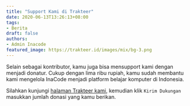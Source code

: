 ```yaml
---
title: "Support Kami di Trakteer"
date: 2020-06-13T13:26:13+08:00
tags:
- Berita
draft: false
authors:
- Admin Inacode
featured_image: https://trakteer.id/images/mix/bg-3.png
---
```



Selain sebagai kontributor, kamu juga bisa mensupport kami dengan menjadi donatur. Cukup dengan lima ribu rupiah, kamu sudah membantu kami mengelola InaCode menjadi platform belajar komputer di Indonesia. 

<!--more--> 

Silahkan kunjungi [halaman Trakteer kami](https://trakteer.id/inacode), kemudian klik `Kirim Dukungan` masukkan jumlah donasi yang kamu berikan.

